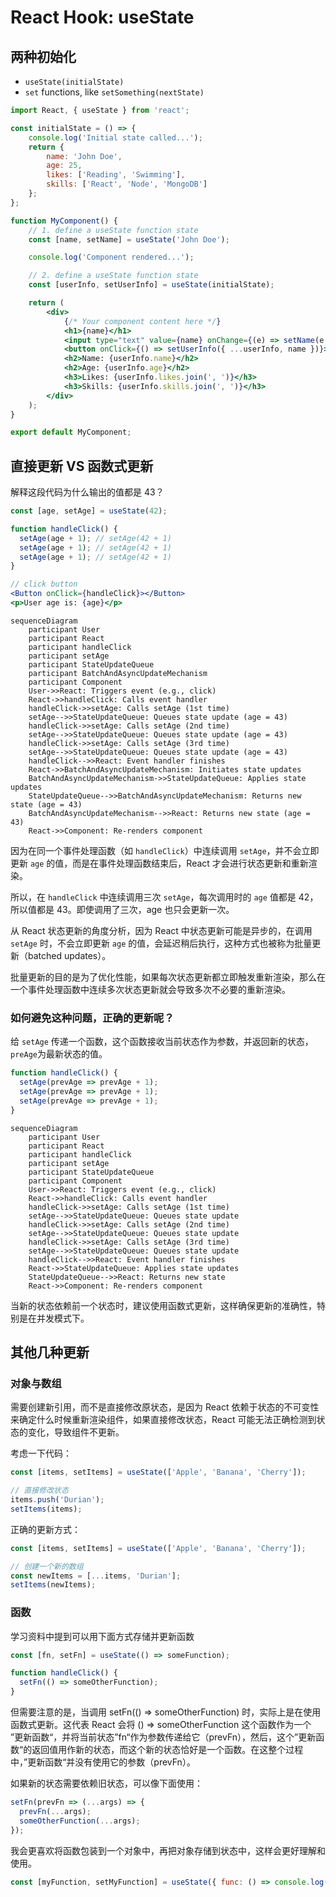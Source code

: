 # React Hook: useState

## 两种初始化

- `useState(initialState)`
- `set` functions, like `setSomething(nextState)`

```jsx
import React, { useState } from 'react';

const initialState = () => {
    console.log('Initial state called...');
    return {
        name: 'John Doe',
        age: 25,
        likes: ['Reading', 'Swimming'],
        skills: ['React', 'Node', 'MongoDB']
    };
};

function MyComponent() {
    // 1. define a useState function state
    const [name, setName] = useState('John Doe');

    console.log('Component rendered...');

    // 2. define a useState function state
    const [userInfo, setUserInfo] = useState(initialState);

    return (
        <div>
            {/* Your component content here */}
            <h1>{name}</h1>
            <input type="text" value={name} onChange={(e) => setName(e.target.value)} />
            <button onClick={() => setUserInfo({ ...userInfo, name })}>Change Name</button>
            <h2>Name: {userInfo.name}</h2>
            <h2>Age: {userInfo.age}</h2>
            <h3>Likes: {userInfo.likes.join(', ')}</h3>
            <h3>Skills: {userInfo.skills.join(', ')}</h3>
        </div>
    );
}

export default MyComponent;
```

## 直接更新 VS 函数式更新

解释这段代码为什么输出的值都是 43？

```jsx
const [age, setAge] = useState(42);

function handleClick() {
  setAge(age + 1); // setAge(42 + 1)
  setAge(age + 1); // setAge(42 + 1)
  setAge(age + 1); // setAge(42 + 1)
}

// click button
<Button onClick={handleClick}></Button>
<p>User age is: {age}</p>
```

```mermaid
sequenceDiagram
    participant User
    participant React
    participant handleClick
    participant setAge
    participant StateUpdateQueue
    participant BatchAndAsyncUpdateMechanism
    participant Component
    User->>React: Triggers event (e.g., click)
    React->>handleClick: Calls event handler
    handleClick->>setAge: Calls setAge (1st time)
    setAge-->>StateUpdateQueue: Queues state update (age = 43)
    handleClick->>setAge: Calls setAge (2nd time)
    setAge-->>StateUpdateQueue: Queues state update (age = 43)
    handleClick->>setAge: Calls setAge (3rd time)
    setAge-->>StateUpdateQueue: Queues state update (age = 43)
    handleClick-->>React: Event handler finishes
    React->>BatchAndAsyncUpdateMechanism: Initiates state updates
    BatchAndAsyncUpdateMechanism->>StateUpdateQueue: Applies state updates
    StateUpdateQueue-->>BatchAndAsyncUpdateMechanism: Returns new state (age = 43)
    BatchAndAsyncUpdateMechanism-->>React: Returns new state (age = 43)
    React->>Component: Re-renders component
```

因为在同一个事件处理函数（如 `handleClick`）中连续调用 `setAge`，并不会立即更新 `age` 的值，而是在事件处理函数结束后，React 才会进行状态更新和重新渲染。

所以，在 `handleClick` 中连续调用三次 `setAge`，每次调用时的 `age` 值都是 42，所以值都是 43。即使调用了三次，age 也只会更新一次。

从 React 状态更新的角度分析，因为 React 中状态更新可能是异步的，在调用 `setAge` 时，不会立即更新 `age` 的值，会延迟稍后执行，这种方式也被称为批量更新（batched updates）。

批量更新的目的是为了优化性能，如果每次状态更新都立即触发重新渲染，那么在一个事件处理函数中连续多次状态更新就会导致多次不必要的重新渲染。

### 如何避免这种问题，正确的更新呢？

给 `setAge` 传递一个函数，这个函数接收当前状态作为参数，并返回新的状态，`preAge`为最新状态的值。

```jsx
function handleClick() {
  setAge(prevAge => prevAge + 1);
  setAge(prevAge => prevAge + 1);
  setAge(prevAge => prevAge + 1);
}
```

```mermaid
sequenceDiagram
    participant User
    participant React
    participant handleClick
    participant setAge
    participant StateUpdateQueue
    participant Component
    User->>React: Triggers event (e.g., click)
    React->>handleClick: Calls event handler
    handleClick->>setAge: Calls setAge (1st time)
    setAge-->>StateUpdateQueue: Queues state update
    handleClick->>setAge: Calls setAge (2nd time)
    setAge-->>StateUpdateQueue: Queues state update
    handleClick->>setAge: Calls setAge (3rd time)
    setAge-->>StateUpdateQueue: Queues state update
    handleClick-->>React: Event handler finishes
    React->>StateUpdateQueue: Applies state updates
    StateUpdateQueue-->>React: Returns new state
    React->>Component: Re-renders component
```

当新的状态依赖前一个状态时，建议使用函数式更新，这样确保更新的准确性，特别是在并发模式下。

## 其他几种更新

### 对象与数组

需要创建新引用，而不是直接修改原状态，是因为 React 依赖于状态的不可变性来确定什么时候重新渲染组件，如果直接修改状态，React 可能无法正确检测到状态的变化，导致组件不更新。

考虑一下代码：

```jsx
const [items, setItems] = useState(['Apple', 'Banana', 'Cherry']);

// 直接修改状态
items.push('Durian');
setItems(items);
```

正确的更新方式：

```jsx
const [items, setItems] = useState(['Apple', 'Banana', 'Cherry']);

// 创建一个新的数组
const newItems = [...items, 'Durian'];
setItems(newItems);
```

### 函数

学习资料中提到可以用下面方式存储并更新函数

```jsx
const [fn, setFn] = useState(() => someFunction);

function handleClick() {
  setFn(() => someOtherFunction);
}
```

但需要注意的是，当调用 setFn(() => someOtherFunction) 时，实际上是在使用函数式更新。这代表 React 会将 () ⇒ someOtherFunction 这个函数作为一个 ”更新函数“，并将当前状态”fn“作为参数传递给它（prevFn），然后，这个”更新函数“的返回值用作新的状态，而这个新的状态恰好是一个函数。在这整个过程中，”更新函数“并没有使用它的参数（prevFn）。

如果新的状态需要依赖旧状态，可以像下面使用：

```jsx
setFn(prevFn => (...args) => {
  prevFn(...args);
  someOtherFunction(...args);
});
```

我会更喜欢将函数包装到一个对象中，再把对象存储到状态中，这样会更好理解和使用。

```jsx
const [myFunction, setMyFunction] = useState({ func: () => console.log('Hello, world!') });
```